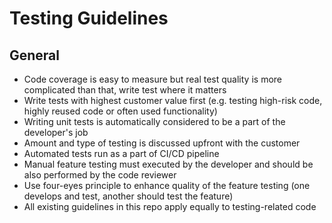 # Testing Guidelines

## General

- Code coverage is easy to measure but real test quality is more complicated than that, write test where it matters
- Write tests with highest customer value first (e.g. testing high-risk code, highly reused code or often used functionality)
- Writing unit tests is automatically considered to be a part of the developer's job
- Amount and type of testing is discussed upfront with the customer
- Automated tests run as a part of CI/CD pipeline
- Manual feature testing must executed by the developer and should be also performed by the code reviewer
- Use four-eyes principle to enhance quality of the feature testing (one develops and test, another should test the feature)
- All existing guidelines in this repo apply equally to testing-related code
